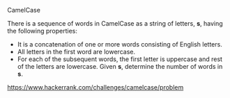 CamelCase

There is a sequence of words in CamelCase as a string of letters, **s**, having the following properties:

- It is a concatenation of one or more words consisting of English letters.
- All letters in the first word are lowercase.
- For each of the subsequent words, the first letter is uppercase and rest of the letters are lowercase.
Given **s**, determine the number of words in **s**.

https://www.hackerrank.com/challenges/camelcase/problem